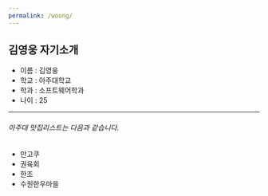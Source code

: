 ```yaml
---
permalink: /woong/
---
```


## 김영웅 자기소개


* 이름 : 김영웅
* 학교 : 아주대학교
* 학과 : 소프트웨어학과
* 나이 : 25

---
###### 아주대 맛집리스트는 다음과 같습니다.

- 만고쿠
- 권육회
- 한조
- 수원한우마을
